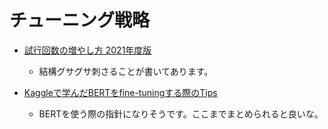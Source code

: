# チューニング戦略

- [試行回数の増やし方 2021年度版](https://speakerdeck.com/butsugiri/increasing-number-of-attempts-ver-2021)
  - 結構グサグサ刺さることが書いてあります。

- [Kaggleで学んだBERTをfine-tuningする際のTips](https://www.ai-shift.co.jp/techblog/3161)
  - BERTを使う際の指針になりそうです。ここまでまとめられると良いな。
